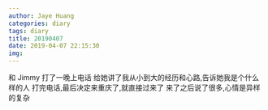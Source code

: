 ```yaml
---
author: Jaye Huang
categories: diary
tags: diary
title: 20190407
date: 2019-04-07 22:15:30
img:
---
```


和 Jimmy 打了一晚上电话
给她讲了我从小到大的经历和心路,告诉她我是个什么样的人
打完电话,最后决定来重庆了,就直接过来了
来了之后说了很多,心情是异样的复杂
